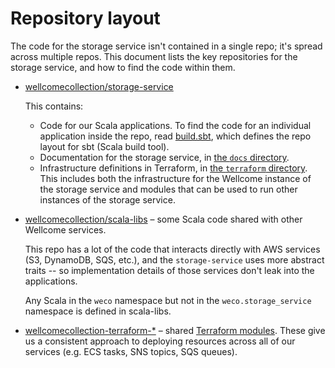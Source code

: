 # Repository layout

The code for the storage service isn't contained in a single repo; it's spread across multiple repos.
This document lists the key repositories for the storage service, and how to find the code within them.

-   [wellcomecollection/storage-service](https://github.com/wellcomecollection/storage-service)

    This contains:

    -   Code for our Scala applications.
        To find the code for an individual application inside the repo, read [build.sbt](https://github.com/wellcomecollection/storage-service/blob/main/build.sbt), which defines the repo layout for sbt (Scala build tool).
    -   Documentation for the storage service, in [the `docs` directory](https://github.com/wellcomecollection/storage-service/tree/main/docs).
    -   Infrastructure definitions in Terraform, in [the `terraform` directory](https://github.com/wellcomecollection/storage-service/tree/main/terraform).
        This includes both the infrastructure for the Wellcome instance of the storage service and modules that can be used to run other instances of the storage service.

-   [wellcomecollection/scala-libs](https://github.com/wellcomecollection/scala-libs) – some Scala code shared with other Wellcome services.

    This repo has a lot of the code that interacts directly with AWS services (S3, DynamoDB, SQS, etc.), and the `storage-service` uses more abstract traits -- so implementation details of those services don't leak into the applications.

    Any Scala in the `weco` namespace but not in the `weco.storage_service` namespace is defined in scala-libs.

-   [wellcomecollection-terraform-*](https://github.com/search?type=repositories&q=org%3Awellcomecollection%20terraform-%2A) – shared [Terraform modules](https://www.terraform.io/docs/language/modules/index.html).
    These give us a consistent approach to deploying resources across all of our services (e.g. ECS tasks, SNS topics, SQS queues).

